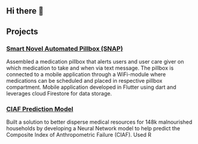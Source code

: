 ## Hi there 👋

<!--
**ArnavGupta22/ArnavGupta22** is a ✨ _special_ ✨ repository because its `README.md` (this file) appears on your GitHub profile.

Here are some ideas to get you started:

- 🔭 I’m currently working on the Atlanta Food Finder
- 🌱 I’m currently learning ...
- 👯 I’m looking to collaborate on ...
- 🤔 I’m looking for help with ...
- 💬 Ask me about ...
- 📫 How to reach me: ...
- 😄 Pronouns: ...
- ⚡ Fun fact: ...
-->

## Projects

### [Smart Novel Automated Pillbox (SNAP)](https://github.com/username/project1)
Assembled a medication pillbox that alerts users and user care giver on which medication to take and when via text message. The pillbox is 
connected to a mobile application through a WiFi-module where medications can be scheduled and placed in respective pillbox compartment. Mobile application developed
in Flutter using dart and leverages cloud Firestore for data storage.

### [CIAF Prediction Model](https://github.com/colabobio/infant_malnutrition_stratification.git)
Built a solution to better disperse medical resources for 148k malnourished households by developing a Neural Network model 
to help predict the Composite Index of Anthropometric Failure (CIAF). Used R 
